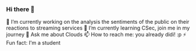 ### Hi there 👋

🔭 I’m currently working on the analysis the sentiments of the public on their reactions to streaming services
🌱 I’m currently learning CSec, join me in my journey
💬 Ask me about Clouds
📫 How to reach me: you already didi! :p
⚡ Fun fact: I'm a student

<!--
**Pratham567/pratham567** is a ✨ _special_ ✨ repository because its `README.md` (this file) appears on your GitHub profile.

Here are some ideas to get you started:

- 🔭 I’m currently working on ...
- 🌱 I’m currently learning ...
- 👯 I’m looking to collaborate on ...
- 🤔 I’m looking for help with ...
- 💬 Ask me about ...
- 📫 How to reach me: ...
- 😄 Pronouns: ...
- ⚡ Fun fact: ...
-->
